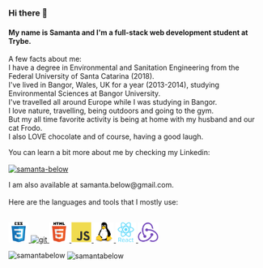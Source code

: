 ### Hi there 👋

#### My name is Samanta and I'm a full-stack web development student at Trybe.

A few facts about me: <br/>
I have a degree in Environmental and Sanitation Engineering from the Federal University of Santa Catarina (2018). <br/>
I've lived in Bangor, Wales, UK for a year (2013-2014), studying Environmental Sciences at Bangor University. <br/>
I've travelled all around Europe while I was studying in Bangor. <br/>
I love nature, travelling, being outdoors and going to the gym. <br/>
But my all time favorite activity is being at home with my husband and our cat Frodo. <br/>
I also LOVE chocolate and of course, having a good laugh. <br/>

You can learn a bit more about me by checking my Linkedin:
<p align="left">
<a href="https://linkedin.com/in/samanta-below" target="blank"><img align="center" src="https://cdn.jsdelivr.net/npm/simple-icons@3.0.1/icons/linkedin.svg" alt="samanta-below" height="30" width="40" /></a>
</p>
I am also available at samanta.below@gmail.com. <br/>
<br/>
Here are the languages and tools that I mostly use: <br/>
<br/>
<p align="left"> <a href="https://www.w3schools.com/css/" target="_blank"> <img src="https://raw.githubusercontent.com/devicons/devicon/master/icons/css3/css3-original-wordmark.svg" alt="css3" width="40" height="40"/> </a> <a href="https://git-scm.com/" target="_blank"> <img src="https://www.vectorlogo.zone/logos/git-scm/git-scm-icon.svg" alt="git" width="40" height="40"/> </a> <a href="https://www.w3.org/html/" target="_blank"> <img src="https://raw.githubusercontent.com/devicons/devicon/master/icons/html5/html5-original-wordmark.svg" alt="html5" width="40" height="40"/> </a> <a href="https://developer.mozilla.org/en-US/docs/Web/JavaScript" target="_blank"> <img src="https://raw.githubusercontent.com/devicons/devicon/master/icons/javascript/javascript-original.svg" alt="javascript" width="40" height="40"/> </a> <a href="https://www.linux.org/" target="_blank"> <img src="https://raw.githubusercontent.com/devicons/devicon/master/icons/linux/linux-original.svg" alt="linux" width="40" height="40"/> </a> <a href="https://reactjs.org/" target="_blank"> <img src="https://raw.githubusercontent.com/devicons/devicon/master/icons/react/react-original-wordmark.svg" alt="react" width="40" height="40"/> </a> <a href="https://redux.js.org" target="_blank"> <img src="https://raw.githubusercontent.com/devicons/devicon/master/icons/redux/redux-original.svg" alt="redux" width="40" height="40"/> </a> </p>

<p><img align="left" src="https://github-readme-stats.vercel.app/api/top-langs?username=samantabelow&show_icons=true&locale=en&layout=compact" alt="samantabelow" /></p>

<p>&nbsp;<img align="center" src="https://github-readme-stats.vercel.app/api?username=samantabelow&show_icons=true&locale=en" alt="samantabelow" /></p>
